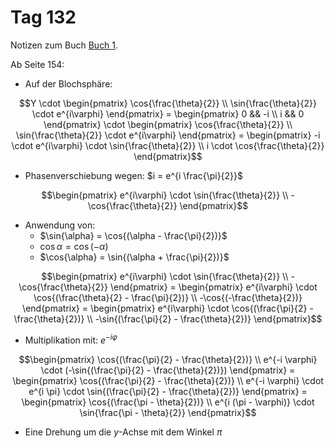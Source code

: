 # Tag 132

Notizen zum Buch [Buch 1](../Buch1.md).

Ab Seite 154:
* Auf der Blochsphäre:
```math
Y
\cdot
\begin{pmatrix}
\cos{\frac{\theta}{2}} \\
\sin{\frac{\theta}{2}} \cdot e^{i\varphi}
\end{pmatrix}
=
\begin{pmatrix}
0 && -i \\
i &&  0
\end{pmatrix}
\cdot
\begin{pmatrix}
\cos{\frac{\theta}{2}} \\
\sin{\frac{\theta}{2}} \cdot e^{i\varphi}
\end{pmatrix}
=
\begin{pmatrix}
-i \cdot e^{i\varphi} \cdot \sin{\frac{\theta}{2}} \\
i \cdot \cos{\frac{\theta}{2}}
\end{pmatrix}
```

* Phasenverschiebung wegen: $i = e^{i \frac{\pi}{2}}$
```math
\begin{pmatrix}
e^{i\varphi} \cdot \sin{\frac{\theta}{2}} \\
-\cos{\frac{\theta}{2}}
\end{pmatrix}
```

* Anwendung von:
  - $\sin{\alpha} = \cos{(\alpha - \frac{\pi}{2})}$
  - $\cos{\alpha} = \cos{(-\alpha)}$
  - $\cos{\alpha} = \sin{(\alpha + \frac{\pi}{2})}$

```math
\begin{pmatrix}
e^{i\varphi} \cdot \sin{\frac{\theta}{2}} \\
-\cos{\frac{\theta}{2}}
\end{pmatrix}
=
\begin{pmatrix}
e^{i\varphi} \cdot \cos{(\frac{\theta}{2} - \frac{\pi}{2})} \\
-\cos{(-\frac{\theta}{2})}
\end{pmatrix}
=
\begin{pmatrix}
e^{i\varphi} \cdot \cos{(\frac{\pi}{2} - \frac{\theta}{2})} \\
-\sin{(\frac{\pi}{2} - \frac{\theta}{2})}
\end{pmatrix}
```

* Multiplikation mit: $e^{-i \varphi}$
```math
\begin{pmatrix}
\cos{(\frac{\pi}{2} - \frac{\theta}{2})} \\
e^{-i \varphi} \cdot (-\sin{(\frac{\pi}{2} - \frac{\theta}{2})})
\end{pmatrix}
=
\begin{pmatrix}
\cos{(\frac{\pi}{2} - \frac{\theta}{2})} \\
e^{-i \varphi} \cdot e^{i \pi} \cdot \sin{(\frac{\pi}{2} - \frac{\theta}{2})}
\end{pmatrix}
=
\begin{pmatrix}
\cos{(\frac{\pi - \theta}{2})} \\
e^{i (\pi - \varphi)} \cdot \sin{\frac{\pi - \theta}{2}}
\end{pmatrix}
```

* Eine Drehung um die $y$-Achse mit dem Winkel $\pi$
